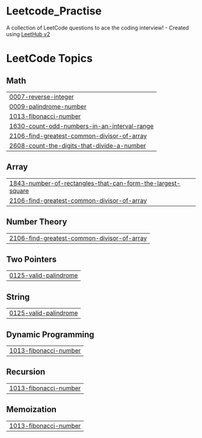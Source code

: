 # Leetcode_Practise
A collection of LeetCode questions to ace the coding interview! - Created using [LeetHub v2](https://github.com/arunbhardwaj/LeetHub-2.0)

<!---LeetCode Topics Start-->
# LeetCode Topics
## Math
|  |
| ------- |
| [0007-reverse-integer](https://github.com/SuvanshD/Leetcode_Practise/tree/master/0007-reverse-integer) |
| [0009-palindrome-number](https://github.com/SuvanshD/Leetcode_Practise/tree/master/0009-palindrome-number) |
| [1013-fibonacci-number](https://github.com/SuvanshD/Leetcode_Practise/tree/master/1013-fibonacci-number) |
| [1630-count-odd-numbers-in-an-interval-range](https://github.com/SuvanshD/Leetcode_Practise/tree/master/1630-count-odd-numbers-in-an-interval-range) |
| [2106-find-greatest-common-divisor-of-array](https://github.com/SuvanshD/Leetcode_Practise/tree/master/2106-find-greatest-common-divisor-of-array) |
| [2608-count-the-digits-that-divide-a-number](https://github.com/SuvanshD/Leetcode_Practise/tree/master/2608-count-the-digits-that-divide-a-number) |
## Array
|  |
| ------- |
| [1843-number-of-rectangles-that-can-form-the-largest-square](https://github.com/SuvanshD/Leetcode_Practise/tree/master/1843-number-of-rectangles-that-can-form-the-largest-square) |
| [2106-find-greatest-common-divisor-of-array](https://github.com/SuvanshD/Leetcode_Practise/tree/master/2106-find-greatest-common-divisor-of-array) |
## Number Theory
|  |
| ------- |
| [2106-find-greatest-common-divisor-of-array](https://github.com/SuvanshD/Leetcode_Practise/tree/master/2106-find-greatest-common-divisor-of-array) |
## Two Pointers
|  |
| ------- |
| [0125-valid-palindrome](https://github.com/SuvanshD/Leetcode_Practise/tree/master/0125-valid-palindrome) |
## String
|  |
| ------- |
| [0125-valid-palindrome](https://github.com/SuvanshD/Leetcode_Practise/tree/master/0125-valid-palindrome) |
## Dynamic Programming
|  |
| ------- |
| [1013-fibonacci-number](https://github.com/SuvanshD/Leetcode_Practise/tree/master/1013-fibonacci-number) |
## Recursion
|  |
| ------- |
| [1013-fibonacci-number](https://github.com/SuvanshD/Leetcode_Practise/tree/master/1013-fibonacci-number) |
## Memoization
|  |
| ------- |
| [1013-fibonacci-number](https://github.com/SuvanshD/Leetcode_Practise/tree/master/1013-fibonacci-number) |
<!---LeetCode Topics End-->